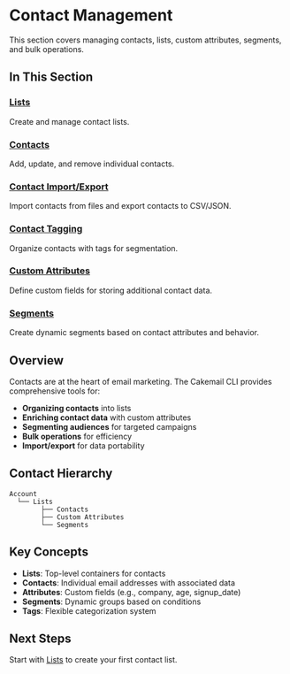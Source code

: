 # Contact Management

This section covers managing contacts, lists, custom attributes, segments, and bulk operations.

## In This Section

### [Lists](./lists.md)
Create and manage contact lists.

### [Contacts](./contacts.md)
Add, update, and remove individual contacts.

### [Contact Import/Export](./contact-import-export.md)
Import contacts from files and export contacts to CSV/JSON.

### [Contact Tagging](./contact-tagging.md)
Organize contacts with tags for segmentation.

### [Custom Attributes](./custom-attributes.md)
Define custom fields for storing additional contact data.

### [Segments](./segments.md)
Create dynamic segments based on contact attributes and behavior.

## Overview

Contacts are at the heart of email marketing. The Cakemail CLI provides comprehensive tools for:

- **Organizing contacts** into lists
- **Enriching contact data** with custom attributes
- **Segmenting audiences** for targeted campaigns
- **Bulk operations** for efficiency
- **Import/export** for data portability

## Contact Hierarchy

```
Account
  └── Lists
        ├── Contacts
        ├── Custom Attributes
        └── Segments
```

## Key Concepts

- **Lists**: Top-level containers for contacts
- **Contacts**: Individual email addresses with associated data
- **Attributes**: Custom fields (e.g., company, age, signup_date)
- **Segments**: Dynamic groups based on conditions
- **Tags**: Flexible categorization system

## Next Steps

Start with [Lists](./lists.md) to create your first contact list.
